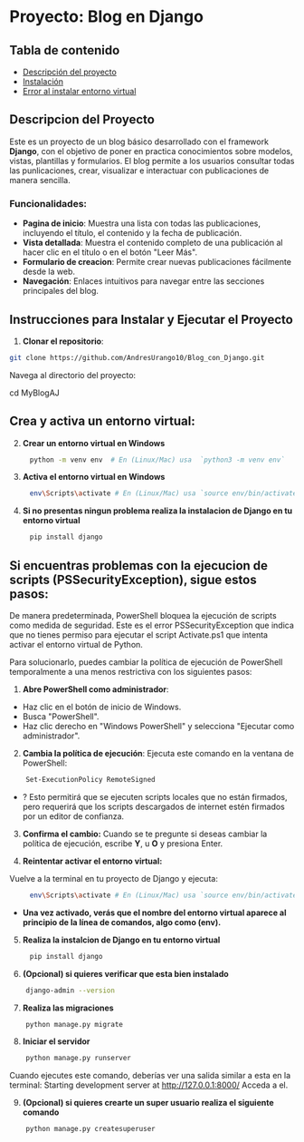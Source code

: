 # Proyecto: Blog en Django
<!-- Este readme fue creado por Juan amaya y Andres Urango -->
## Tabla de contenido
* [Descripción del proyecto](#descripcion-del-proyecto)  
* [Instalación](#instrucciones-para-instalar-y-ejecutar-el-proyecto)
* [Error al instalar entorno virtual](#si-encuentras-problemas-con-la-ejecucion-de-scripts-pssecurityexception-sigue-estos-pasos)
 

## Descripcion del Proyecto
Este es un proyecto de un blog básico desarrollado con el framework **Django**, con el objetivo de poner en practica conocimientos sobre modelos, vistas, plantillas y formularios. El blog permite a los usuarios consultar todas las punlicaciones, crear, visualizar e interactuar con publicaciones de manera sencilla.

### Funcionalidades:
- **Pagina de inicio**: Muestra una lista con todas las publicaciones, incluyendo el título, el contenido y la fecha de publicación.
- **Vista detallada**: Muestra el contenido completo de una publicación al hacer clic en el título o en el botón "Leer Más".  
- **Formulario de creacion**: Permite crear nuevas publicaciones fácilmente desde la web.
- **Navegación**: Enlaces intuitivos para navegar entre las secciones principales del blog.  

## Instrucciones para Instalar y Ejecutar el Proyecto

1. **Clonar el repositorio**:
```bash
git clone https://github.com/AndresUrango10/Blog_con_Django.git
```

Navega al directorio del proyecto:

 cd MyBlogAJ

## Crea y activa un entorno virtual:

2. **Crear un entorno virtual en Windows**
```bash
     python -m venv env  # En (Linux/Mac) usa  `python3 -m venv env` 
```
3. **Activa el entorno virtual en Windows**
```bash 
     env\Scripts\activate # En (Linux/Mac) usa `source env/bin/activate`
```
4. **Si no presentas ningun problema realiza la instalacion de Django en tu entorno virtual**
```bash 
     pip install django
```

## Si encuentras problemas con la ejecucion de scripts (PSSecurityException), sigue estos pasos:

De manera predeterminada, PowerShell bloquea la ejecución de scripts como medida de seguridad. Este es el error PSSecurityException que indica que no tienes permiso para ejecutar el script Activate.ps1 que intenta activar el entorno virtual de Python.

Para solucionarlo, puedes cambiar la política de ejecución de PowerShell temporalmente a una menos restrictiva con los siguientes pasos:

1. **Abre PowerShell como administrador**:
- Haz clic en el botón de inicio de Windows.
- Busca "PowerShell".
- Haz clic derecho en "Windows PowerShell" y selecciona "Ejecutar como administrador".
2. **Cambia la política de ejecución**:
Ejecuta este comando en la ventana de PowerShell:
```bash
    Set-ExecutionPolicy RemoteSigned
```

- ?  Esto permitirá que se ejecuten scripts locales que no están firmados, pero requerirá que los scripts descargados de internet estén firmados por un editor de confianza.
3. **Confirma el cambio:**
Cuando se te pregunte si deseas cambiar la política de ejecución, escribe **Y**, u **O** y presiona Enter.

4. **Reintentar activar el entorno virtual:**

Vuelve a la terminal en tu proyecto de Django y ejecuta:
```bash 
     env\Scripts\activate # En (Linux/Mac) usa `source env/bin/activate`
```
- **Una vez activado, verás que el nombre del entorno virtual aparece al principio de la línea de comandos, algo como (env).**
5. **Realiza la instalcion de Django en tu entorno virtual**
```bash 
     pip install django
```
6. **(Opcional) si quieres verificar que esta bien instalado**
```bash
    django-admin --version
```
7. **Realiza las migraciones**
```bash
    python manage.py migrate
```
8. **Iniciar el servidor**
```bash 
    python manage.py runserver
```
Cuando ejecutes este comando, deberías ver una salida similar a esta en la terminal:
Starting development server at http://127.0.0.1:8000/ Acceda a el.

9. **(Opcional) si quieres crearte un super usuario realiza el siguiente comando**
```bash 
    python manage.py createsuperuser
```
